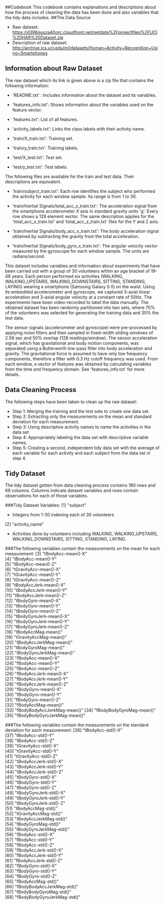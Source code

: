 
##Codebook
This codebook contains explanations and descriptions about how the process of cleaning the data has been done and also variables that the tidy data includes.
##The Data Source
- Raw dataset: https://d396qusza40orc.cloudfront.net/getdata%2Fprojectfiles%2FUCI%20HAR%20Dataset.zip 
- Description of raw dataset: http://archive.ics.uci.edu/ml/datasets/Human+Activity+Recognition+Using+Smartphones 
## Information about Raw Dataset
The raw dataset which its link is given above is a zip file that contains the following information:

- 'README.txt' : Includes information about the dataset and its variables.

- 'features_info.txt': Shows information about the variables used on the feature vector.

- 'features.txt': List of all features.

- 'activity_labels.txt': Links the class labels with their activity name.

- 'train/X_train.txt': Training set.

- 'train/y_train.txt': Training labels.

- 'test/X_test.txt': Test set.

- 'test/y_test.txt': Test labels.

The following files are available for the train and test data. Their descriptions are equivalent. 

- 'train/subject_train.txt': Each row identifies the subject who performed the activity for each window sample. Its range is from 1 to 30. 

- 'train/Inertial Signals/total_acc_x_train.txt': The acceleration signal from the smartphone accelerometer X axis in standard gravity units 'g'. Every row shows a 128 element vector. The same description applies for the 'total_acc_x_train.txt' and 'total_acc_z_train.txt' files for the Y and Z axis. 

- 'train/Inertial Signals/body_acc_x_train.txt': The body acceleration signal obtained by subtracting the gravity from the total acceleration. 

- 'train/Inertial Signals/body_gyro_x_train.txt': The angular velocity vector measured by the gyroscope for each window sample. The units are radians/second. 

This dataset includes variables and information about experiments that have been carried out with a group of 30 volunteers within an age bracket of 19-48 years. Each person performed six activities (WALKING, WALKING_UPSTAIRS, WALKING_DOWNSTAIRS, SITTING, STANDING, LAYING) wearing a smartphone (Samsung Galaxy S II) on the waist. Using its embedded accelerometer and gyroscope, we captured 3-axial linear acceleration and 3-axial angular velocity at a constant rate of 50Hz. The experiments have been video-recorded to label the data manually. The obtained dataset has been randomly partitioned into two sets, where 70% of the volunteers was selected for generating the training data and 30% the test data. 

The sensor signals (accelerometer and gyroscope) were pre-processed by applying noise filters and then sampled in fixed-width sliding windows of 2.56 sec and 50% overlap (128 readings/window). The sensor acceleration signal, which has gravitational and body motion components, was separated using a Butterworth low-pass filter into body acceleration and gravity. The gravitational force is assumed to have only low frequency components, therefore a filter with 0.3 Hz cutoff frequency was used. From each window, a vector of features was obtained by calculating variables from the time and frequency domain. See 'features_info.txt' for more details. 

## Data Cleaning Process
The following steps have been taken to clean up the raw dataset:
- Step 1: Merging the training and the test sets to create one data set.
- Step 2: Extracting only the measurements on the mean and standard deviation for each measurement. 
- Step 3: Using descriptive activity names to name the activities in the data set
- Step 4: Appropriately labeling the data set with descriptive variable names. 
- Step 5: Creating a second, independent tidy data set with the average of each variable for each activity and each subject from the data set in step 4.

## Tidy Dataset
The tidy dataset gotten from data cleaning process contains 180 rows and 68 columns. Columns indicate dataset variables and rows contain observations for each of those variables.

###Tidy Dataset Variables:
[1] "subject" 
- Integers from 1-30 indexing each of 30 volunteers  

[2] "activity_name" 
- Activities done by volunteers including WALKING, WALKING_UPSTAIRS, WALKING_DOWNSTAIRS, SITTING, STANDING, LAYING.

 ###The following variables contain the measurements on the mean for each measurement: 
 [3] "tBodyAcc-mean()-X"          
 [4] "tBodyAcc-mean()-Y"          
 [5] "tBodyAcc-mean()-Z"          
 [6] "tGravityAcc-mean()-X"       
 [7] "tGravityAcc-mean()-Y"       
 [8] "tGravityAcc-mean()-Z"       
 [9] "tBodyAccJerk-mean()-X"      
[10] "tBodyAccJerk-mean()-Y"      
[11] "tBodyAccJerk-mean()-Z"      
[12] "tBodyGyro-mean()-X"         
[13] "tBodyGyro-mean()-Y"         
[14] "tBodyGyro-mean()-Z"         
[15] "tBodyGyroJerk-mean()-X"     
[16] "tBodyGyroJerk-mean()-Y"     
[17] "tBodyGyroJerk-mean()-Z"     
[18] "tBodyAccMag-mean()"         
[19] "tGravityAccMag-mean()"      
[20] "tBodyAccJerkMag-mean()"     
[21] "tBodyGyroMag-mean()"        
[22] "tBodyGyroJerkMag-mean()"    
[23] "fBodyAcc-mean()-X"          
[24] "fBodyAcc-mean()-Y"          
[25] "fBodyAcc-mean()-Z"          
[26] "fBodyAccJerk-mean()-X"      
[27] "fBodyAccJerk-mean()-Y"      
[28] "fBodyAccJerk-mean()-Z"      
[29] "fBodyGyro-mean()-X"         
[30] "fBodyGyro-mean()-Y"         
[31] "fBodyGyro-mean()-Z"         
[32] "fBodyAccMag-mean()"         
[33] "fBodyBodyAccJerkMag-mean()" 
[34] "fBodyBodyGyroMag-mean()"    
[35] "fBodyBodyGyroJerkMag-mean()"

###The following variables contain the measurements on the standard deviation for each measurement: 
[36] "tBodyAcc-std()-X"           
[37] "tBodyAcc-std()-Y"           
[38] "tBodyAcc-std()-Z"           
[39] "tGravityAcc-std()-X"        
[40] "tGravityAcc-std()-Y"        
[41] "tGravityAcc-std()-Z"        
[42] "tBodyAccJerk-std()-X"       
[43] "tBodyAccJerk-std()-Y"       
[44] "tBodyAccJerk-std()-Z"       
[45] "tBodyGyro-std()-X"          
[46] "tBodyGyro-std()-Y"          
[47] "tBodyGyro-std()-Z"          
[48] "tBodyGyroJerk-std()-X"      
[49] "tBodyGyroJerk-std()-Y"      
[50] "tBodyGyroJerk-std()-Z"      
[51] "tBodyAccMag-std()"          
[52] "tGravityAccMag-std()"       
[53] "tBodyAccJerkMag-std()"      
[54] "tBodyGyroMag-std()"         
[55] "tBodyGyroJerkMag-std()"     
[56] "fBodyAcc-std()-X"           
[57] "fBodyAcc-std()-Y"           
[58] "fBodyAcc-std()-Z"           
[59] "fBodyAccJerk-std()-X"       
[60] "fBodyAccJerk-std()-Y"       
[61] "fBodyAccJerk-std()-Z"       
[62] "fBodyGyro-std()-X"          
[63] "fBodyGyro-std()-Y"          
[64] "fBodyGyro-std()-Z"          
[65] "fBodyAccMag-std()"          
[66] "fBodyBodyAccJerkMag-std()"  
[67] "fBodyBodyGyroMag-std()"     
[68] "fBodyBodyGyroJerkMag-std()" 



